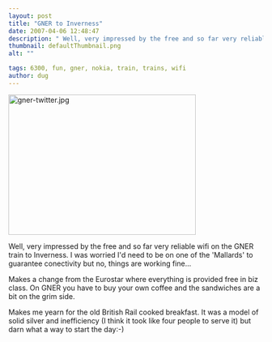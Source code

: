 ```yaml
---
layout: post
title: "GNER to Inverness"
date: 2007-04-06 12:48:47
description: " Well, very impressed by the free and so far very reliable wifi on the GNER train to Inverness. I was worried I&#8217;d need to be on one of the &#8216;Mallards&#8217; to guarantee conectivity but no, things are working fine&#8230;&#8230;"
thumbnail: defaultThumbnail.png
alt: ""

tags: 6300, fun, gner, nokia, train, trains, wifi
author: dug
---
```


<p><a href="http://www.donkeyontheedge.com/i/gner-twitter.jpg"><img alt="gner-twitter.jpg" src="http://www.donkeyontheedge.com/i/gner-twitter-thumb.jpg" width="370" height="277" /></a></p>

<p>Well, very impressed by the free and so far very reliable wifi on the <span class="caps">GNER </span>train to Inverness. I was worried I'd need to be on one of the 'Mallards' to guarantee conectivity but no, things are working fine...</p>

<p>Makes a change from the Eurostar where everything is provided free in biz class. On <span class="caps">GNER </span>you have to buy your own coffee and the sandwiches are a bit on the grim side.</p>

<p>Makes me yearn for the old British Rail cooked breakfast. It was a model of solid silver and inefficiency (I think it took like four people to serve it) but darn what a way to start the day:-)</p>
